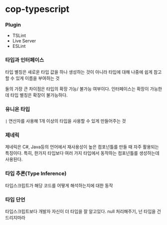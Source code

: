 # cop-typescript

### Plugin

- TSLint
- Live Server
- ESLint

### 타입과 인터페이스

타입 별칭은 새로운 타입 값을 하나 생성하는 것이 아니라 타입에 대해 나중에 쉽게 참고할 수 있게 이름을 부여하는 것

둘의 가장 큰 차이점은 타입의 확장 가능/ 불가능 여부이다. 인터페이스는 확장이 가능한데 타입 별칭은 확장이 불가능하다.

### 유니온 타입

`|` 연산자를 사용해 1개 이상의 타입을 사용할 수 있게 만들어주는 것

### 제네릭

제네릭은 C#, Java등의 언어에서 재사용성이 높은 컴포넌틀를 만들 때 자주 활용되는 특징이다. 특히, 한가지 타입보다 여러 가지 타입에서 동작하는 컴포넌틀를 생성하는데 사용된다.

### 타입 추론(Type Inference)

타입스크립트가 해당 코드를 어떻게 해석하는지에 대한 동작

### 타입 단언

타입스크립트보다 개발자 자신이 더 타입을 잘 알고있다. null 처리해주기, 넌 타입을 건드리지마라

